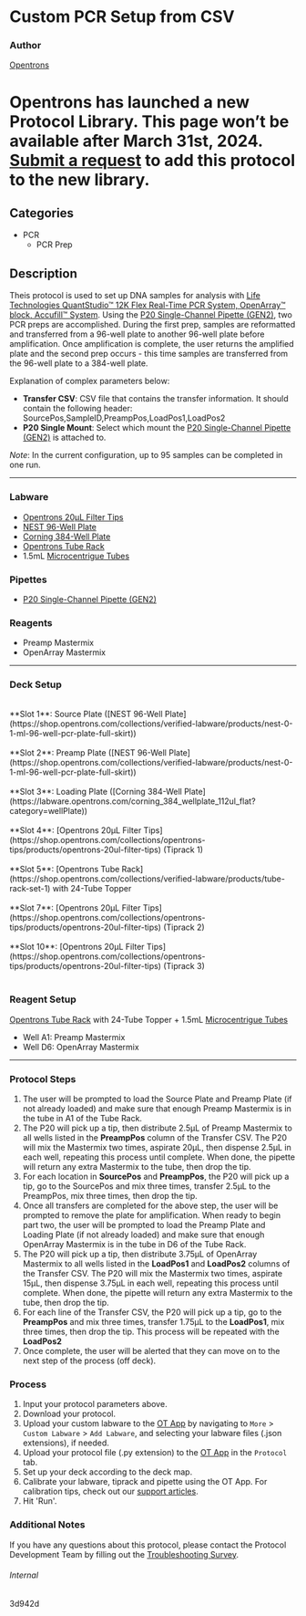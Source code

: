 # Custom PCR Setup from CSV

### Author
[Opentrons](https://opentrons.com/)


# Opentrons has launched a new Protocol Library. This page won’t be available after March 31st, 2024. [Submit a request](https://docs.google.com/forms/d/e/1FAIpQLSdYYp9QCKow4nn0KlCVsMS3HX0eJ0N9O7-erajKvcpT0lWbSg/viewform) to add this protocol to the new library.

## Categories
* PCR
	* PCR Prep

## Description
Theis protocol is used to set up DNA samples for analysis with [Life Technologies QuantStudio™ 12K Flex Real-Time PCR System, OpenArray™ block, Accufill™ System](https://www.thermofisher.com/order/catalog/product/4471090?SID=srch-srp-4471090#/4471090?SID=srch-srp-4471090). Using the [P20 Single-Channel Pipette (GEN2)](https://shop.opentrons.com/collections/ot-2-pipettes/products/single-channel-electronic-pipette), two PCR preps are accomplished. During the first prep, samples are reformatted and transferred from a 96-well plate to another 96-well plate before amplification. Once amplification is complete, the user returns the amplified plate and the second prep occurs - this time samples are transferred from the 96-well plate to a 384-well plate.


Explanation of complex parameters below:
* **Transfer CSV**: CSV file that contains the transfer information. It should contain the following header: SourcePos,SampleID,PreampPos,LoadPos1,LoadPos2
* **P20 Single Mount**: Select which mount the [P20 Single-Channel Pipette (GEN2)](https://shop.opentrons.com/collections/ot-2-pipettes/products/single-channel-electronic-pipette) is attached to.

*Note*: In the current configuration, up to 95 samples can be completed in one run.

---


### Labware
* [Opentrons 20µL Filter Tips](https://shop.opentrons.com/collections/opentrons-tips/products/opentrons-20ul-filter-tips)
* [NEST 96-Well Plate](https://shop.opentrons.com/collections/verified-labware/products/nest-0-1-ml-96-well-pcr-plate-full-skirt)
* [Corning 384-Well Plate](https://labware.opentrons.com/corning_384_wellplate_112ul_flat?category=wellPlate)
* [Opentrons Tube Rack](https://shop.opentrons.com/collections/verified-labware/products/tube-rack-set-1)
* 1.5mL [Microcentrigue Tubes](https://shop.opentrons.com/collections/verified-consumables/products/nest-microcentrifuge-tubes)

### Pipettes
* [P20 Single-Channel Pipette (GEN2)](https://shop.opentrons.com/collections/ot-2-pipettes/products/single-channel-electronic-pipette)

### Reagents
* Preamp Mastermix
* OpenArray Mastermix


---

### Deck Setup
</br>
**Slot 1**: Source Plate ([NEST 96-Well Plate](https://shop.opentrons.com/collections/verified-labware/products/nest-0-1-ml-96-well-pcr-plate-full-skirt))
</br>
</br>
**Slot 2**: Preamp Plate ([NEST 96-Well Plate](https://shop.opentrons.com/collections/verified-labware/products/nest-0-1-ml-96-well-pcr-plate-full-skirt))
</br>
</br>
**Slot 3**: Loading Plate ([Corning 384-Well Plate](https://labware.opentrons.com/corning_384_wellplate_112ul_flat?category=wellPlate))
</br>
</br>
**Slot 4**: [Opentrons 20µL Filter Tips](https://shop.opentrons.com/collections/opentrons-tips/products/opentrons-20ul-filter-tips) (Tiprack 1)
</br>
</br>
**Slot 5**: [Opentrons Tube Rack](https://shop.opentrons.com/collections/verified-labware/products/tube-rack-set-1) with 24-Tube Topper
</br>
</br>
**Slot 7**: [Opentrons 20µL Filter Tips](https://shop.opentrons.com/collections/opentrons-tips/products/opentrons-20ul-filter-tips) (Tiprack 2)
</br>
</br>
**Slot 10**: [Opentrons 20µL Filter Tips](https://shop.opentrons.com/collections/opentrons-tips/products/opentrons-20ul-filter-tips) (Tiprack 3)
</br>
</br>

### Reagent Setup
[Opentrons Tube Rack](https://shop.opentrons.com/collections/verified-labware/products/tube-rack-set-1) with 24-Tube Topper + 1.5mL [Microcentrigue Tubes](https://shop.opentrons.com/collections/verified-consumables/products/nest-microcentrifuge-tubes)
* Well A1: Preamp Mastermix
* Well D6: OpenArray Mastermix

---

### Protocol Steps
1. The user will be prompted to load the Source Plate and Preamp Plate (if not already loaded) and make sure that enough Preamp Mastermix is in the tube in A1 of the Tube Rack.
2. The P20 will pick up a tip, then distribute 2.5µL of Preamp Mastermix to all wells listed in the **PreampPos** column of the Transfer CSV. The P20 will mix the Mastermix two times, aspirate 20µL, then dispense 2.5µL in each well, repeating this process until complete. When done, the pipette will return any extra Mastermix to the tube, then drop the tip.
3. For each location in **SourcePos** and **PreampPos**, the P20 will pick up a tip, go to the SourcePos and mix three times, transfer 2.5µL to the PreampPos, mix three times, then drop the tip.
4. Once all transfers are completed for the above step, the user will be prompted to remove the plate for amplification. When ready to begin part two, the user will be prompted to load the Preamp Plate and Loading Plate (if not already loaded) and make sure that enough OpenArray Mastermix is in the tube in D6 of the Tube Rack.
5. The P20 will pick up a tip, then distribute 3.75µL of OpenArray Mastermix to all wells listed in the **LoadPos1** and **LoadPos2** columns of the Transfer CSV. The P20 will mix the Mastermix two times, aspirate 15µL, then dispense 3.75µL in each well, repeating this process until complete. When done, the pipette will return any extra Mastermix to the tube, then drop the tip.
6. For each line of the Transfer CSV, the P20 will pick up a tip, go to the **PreampPos** and mix three times, transfer 1.75µL to the **LoadPos1**, mix three times, then drop the tip. This process will be repeated with the **LoadPos2**
7. Once complete, the user will be alerted that they can move on to the next step of the process (off deck).


### Process
1. Input your protocol parameters above.
2. Download your protocol.
3. Upload your custom labware to the [OT App](https://opentrons.com/ot-app) by navigating to `More` > `Custom Labware` > `Add Labware`, and selecting your labware files (.json extensions), if needed.
4. Upload your protocol file (.py extension) to the [OT App](https://opentrons.com/ot-app) in the `Protocol` tab.
5. Set up your deck according to the deck map.
6. Calibrate your labware, tiprack and pipette using the OT App. For calibration tips, check out our [support articles](https://support.opentrons.com/en/collections/1559720-guide-for-getting-started-with-the-ot-2).
7. Hit 'Run'.

### Additional Notes
If you have any questions about this protocol, please contact the Protocol Development Team by filling out the [Troubleshooting Survey](https://protocol-troubleshooting.paperform.co/).

###### Internal
3d942d
